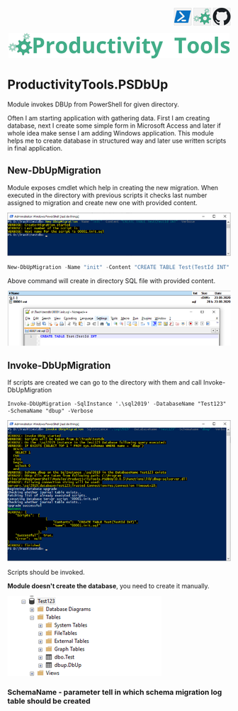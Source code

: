 ﻿<!--Category:Powershell--> 
 <p align="right">
    <a href="https://www.powershellgallery.com/packages/ProductivityTools.PSDbUp/"><img src="Images/Header/Powershell_border_40px.png" /></a>
    <a href="http://productivitytools.tech/psdbup/"><img src="Images/Header/ProductivityTools_green_40px_2.png" /><a> 
    <a href="https://github.com/pwujczyk/ProductivityTools.PSDbUp"><img src="Images/Header/Github_border_40px.png" /></a>
</p>
<p align="center">
    <a href="http://productivitytools.tech/">
        <img src="Images/Header/LogoTitle_green_500px.png" />
    </a>
</p>

# ProductivityTools.PSDbUp

Module invokes DBUp from PowerShell for  given directory.

Often I am starting application with gathering data. First I am creating database, next I create some simple form in Microsoft Access and later if whole idea make sense I am adding Windows application. This module helps me to create database in structured way and later use written scripts in final application.

## New-DbUpMigration

Module exposes cmdlet which help in creating the new migration. When executed in the directory with previous scripts it checks last number assigned to migration and create new one with provided content.

![New migration](Images/NewMigration.png)

```PowerShell
New-DbUpMigration -Name "init" -Content "CREATE TABLE Test(TestId INT" -Verbose
```

Above command will create in directory SQL file with provided content.

![New migration](Images/ResultOfMigration.png)

## Invoke-DbUpMigration

If scripts are created we can go to the directory with them and call  Invoke-DbUpMigration

```
Invoke-DbUpMigration -SqlInstance '.\sql2019' -DatabaseName "Test123" -SchemaName "dbup" -Verbose
```

![Lock screen](Images/resultofdbup.png)

Scripts should be invoked. 

**Module doesn't create the database**, you need to create it manually.

![Lock screen](Images/schema.png)

### SchemaName - parameter tell in which schema migration log table should be created
